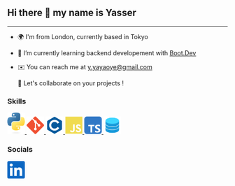 ## Hi there 👋 my name is Yasser
---
- 🌍 I'm from London, currently based in Tokyo
- 🧠 I’m currently learning backend developement with [Boot.Dev](https://www.boot.dev/u/hybridgreen)
- ✉️ You can reach me at y.yayaoye@gmail.com

  🤝 Let's collaborate on your projects ! 


### Skills

<a href="https://www.python.org/">
  <img src="img/python-logo-only.svg" alt="Python" width="40"/>
</a>
<a href="https://git-scm.com/">
  <img src="img/git-colored.svg" alt="Git" width="40"/>
</a>
<a href="https://learn.microsoft.com/en-us/cpp/?view=msvc-170">
  <img src="img/c-colored.svg" alt="C/C++ Coding" width="40"/>
</a>
<a href="https://developer.mozilla.org/en-US/docs/Web/JavaScript">
  <img src="img/javascript-colored.svg" alt="JavaScript" width="40"/>
</a>
<a href="https://www.typescriptlang.org/docs/handbook/project-references.html">
  <img src="img/test_blockutilities.svg" alt="Typecript" width="40"/>
</a>
<a href="https://dev.mysql.com/doc/">
  <img src="img/database-svgrepo-com.svg" alt="MySQL" width="40"/>
</a>


### Socials
<a href="https://www.linkedin.com/in/yayaoye">
  <img src="img/linkedin.svg" alt="LinkedIn" width="40"/>
</a>
